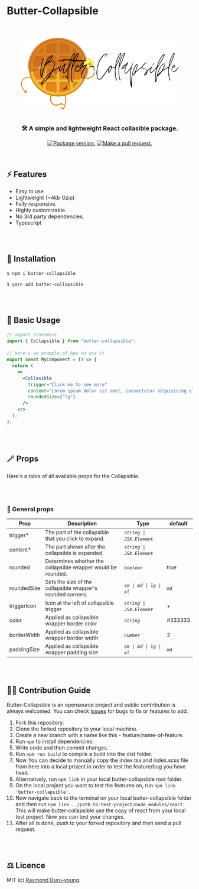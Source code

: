 # Butter-Collapsible

<div align="center">
  <br />
  <br />
  <img src="https://github.com/duruyoungcr/butter-accordion/blob/main/logo.png" width="auto" height="auto" alt="butter-collapsible logo" align="center" />
  <br />
  <br />
  <h3 align="center">🛠 A simple and lightweight React collasible package.</h3>

  <p align="center">
  <a href="https://npm.im/butter-collapsible"><img src="https://img.shields.io/npm/v/butter-collapsible.svg?color=brightgreen&style=flat-square" alt="Package version."></a>
  <a href="http://makeapullrequest.com"><img src="https://img.shields.io/badge/PR(s)-welcome-brightgreen.svg?style=flat-square" alt="Make a pull request."></a>
  </p>
</div>

<br />

## ⚡️ Features

- Easy to use
- Lightweight (~4kb Gzip)
- Fully responsive.
- Highly customizable.
- No 3rd party dependencies.
- Typescript

<br />
<br />

## 💾 Installation

```
$ npm i butter-collapsible
```

```
$ yarn add butter-collapsible
```

<br />
<br />

## 📄 Basic Usage

```jsx
// Import statement
import { Collapsible } from "butter-collapsible";

// Here's an example of how to use it
export const MyComponent = () => {
  return (
    <>
      <Collasible
        trigger="Click me to see more"
        content="Lorem ipsum dolor sit amet, consectetur adipisicing elit. Ducimus officia voluptate totam minima cum? Laboriosam, recusandae veritatis dolore saepe quibusdam nesciunt esse delectus aut consequuntur ex aliquid, enim cupiditate commodi!"
        roundedSize={"lg"}
      />
    </>
  );
};
```

<br />
<br />

## 🪄 Props

Here's a table of all available props for the Collapsible.

<br />
<br />

### 🧩 General props

| Prop        | Description                                                  | Type                      | default |
| ----------- | ------------------------------------------------------------ | ------------------------- | ------- |
| trigger\*   | The part of the collapsible that you click to expand.        | _`string \| JSX.Element`_ |         |
| content\*   | The part shown after the collapsible is expanded.            | _`string \| JSX.Element`_ |         |
| rounded     | Determines whether the collapsible wrapper would be rounded. | _`boolean`_               | true    |
| roundedSize | Sets the size of the collapsible wrapper's rounded corners.  | _`sm \| md \| lg \| xl`_  | _`md`_  |
| triggerIcon | Icon at the left of collapsible trigger                      | _`string \| JSX.Element`_ | +       |
| color       | Applied as collapsible wrapper border color                  | _`string`_                | #333333 |
| borderWidth | Applied as collapsible wrapper border width                  | _`number`_                | 2       |
| paddingSize | Applied as collapsible wrapper padding size                  | _`sm \| md \| lg \| xl`_  | _`md`_  |

<br />
<br />

## 👷🏽 Contribution Guide

Butter-Collapsible is an opensource project and public contribution is always welcomed. You can check [Issues](https://github.com/duruyoungcr/butter-collapsible/issues) for bugs to fix or features to add.

1. Fork this repository.
2. Clone the forked repository to your local machine.
3. Create a new branch with a name like this - feature/name-of-feature.
4. Run `npm` to install dependencies.
5. Write code and then commit changes.
6. Run `npm run build` to compile a build into the dist folder.
7. Now You can decide to manually copy the index.tsx and index.scss file from here into a local project in order to test the feature/bug you have fixed.
8. Alternatively, run `npm link` in your local butter-collapsible root folder.
9. On the local project you want to test the features on, run `npm link 'butter-collapsible'`.
10. Now navigate back to the terminal on your local butter-collapsible folder and then run `npm link ../path-to-test-project/node_modules/react`. This will make butter-collapsible use the copy of react from your local test project. Now you can test your changes.
11. After all is done, push to your forked repository and then send a pull request.

<br />
<br />

## ⚖️ Licence

MIT (c) [Raymond Duru-young](https://dycr.dev).
